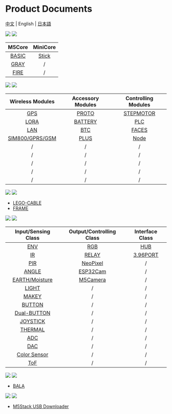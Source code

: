 # Product Documents

[中文](zh_CN/product_documents_zh_CN.md) | English | [日本語](ja/product_documents_ja.md)

<img src='assets/img/product_pics/1.jpg'> <img src='assets/img/product_pics/cores.png'>

| M5Core        | MiniCore      |
| :----------:  |:------------: |
| [BASIC](en/product_documents/m5stack-core/m5core_basic)         | [Stick](en/minicore_stick)         |
| [GRAY](en/product_documents/m5stack-core/m5core_gray)          | /            |
| [FIRE](en/product_documents/m5stack-core/m5core_fire)          | /            |



<img src='assets/img/product_pics/2.jpg'> <img src='assets/img/product_pics/module.png'>

| Wireless Modules      | Accessory Modules  | Controlling Modules   |
| :------------------:  |:------------------:| :--------------------:|
| [GPS](en/product_documents/modules/module_gps) | [PROTO](en/product_documents/modules/module_proto) | [STEPMOTOR](en/product_documents/modules/module_stepmotor)|
| [LORA](en/product_documents/modules/module_lora)                  | [BATTERY](en/product_documents/modules/module_battery)            | [PLC](en/product_documents/modules/module_plc)                     |
| [LAN](en/product_documents/modules/module_lan)                   | [BTC](en/product_documents/modules/module_btc)                | [FACES](en/product_documents/modules/module_face)                     |
| [SIM800/GPRS/GSM](en/product_documents/modules/module_sim800)       | [PLUS](en/product_documents/modules/module_plus)                  | [Node](en/product_documents/modules/module_node)                     |
| /                     | /                  | /                     |
| /                     | /                  | /                     |
| /                     | /                  | /                     |
| /                     | /                  | /                     |
| /                     | /                  | /                     |


<img src='assets/img/product_pics/5.jpg'> <img src='assets/img/product_pics/accessory.png'>

- [LEGO-CABLE](en/product_documents/cables/accessory_lego_cable)
- [FRAME](en/product_documents/accessory_frame)



<img src='assets/img/product_pics/3.jpg'> <img src='assets/img/product_pics/unit.png'>

| Input/Sensing Class   | Output/Controlling Class  | Interface Class   |
| :-------------------: |:------------------------: | :----------------:|
| [ENV](en/product_documents/units/unit_env)                   | [RGB](en/product_documents/units/unit_rgb)                       | [HUB](en/product_documents/units/unit_hub)               |
| [IR](en/product_documents/units/unit_ir)                    | [RELAY](en/product_documents/units/unit_relay)                         | [3.96PORT](en/product_documents/units/unit_396port)          |
| [PIR](en/product_documents/units/unit_pir)                   | [NeoPixel](en/product_documents/units/unit_neopixel)                         | /                 |
| [ANGLE](en/product_documents/units/unit_angle)                   | [ESP32Cam](en/product_documents/units/unit_esp32cam)                         | /                  |
| [EARTH/Moisture](en/product_documents/units/unit_moisture)        | [M5Camera](en/product_documents/units/unit_m5camera)                         | /                 |
| [LIGHT](en/product_documents/units/unit_light)                 | /                         | /                 |
| [MAKEY](en/product_documents/units/unit_makey)                   | /                         | /                 |
| [BUTTON](en/product_documents/units/unit_button)                   | /                         | /                 |
| [Dual-BUTTON](en/product_documents/units/unit_dual_button)                   | /                         | /                 |
| [JOYSTICK](en/product_documents/units/unit_joystick)                   | /                         | /                 |
| [THERMAL](en/product_documents/units/unit_thermal)                   | /                         | /                 |
| [ADC](en/product_documents/units/unit_ADC)                   | /                         | /                 |
| [DAC](en/product_documents/units/unit_DAC)                   | /                         | /                 |
| [Color Sensor](en/product_documents/units/unit_color_sensor)                   | /                         | /                 |
| [ToF](en/product_documents/units/unit_tof)                   | /                         | /                 |





<img src='assets/img/product_pics/4.jpg'> <img src='assets/img/product_pics/application.png'>

- [BALA](en/product_documents/applications/application_bala)


<img src='assets/img/product_pics/6.jpg'> <img src='assets/img/product_pics/tool.png'>

- [M5Stack USB Downloader](en/product_documents/tools/tool_usb_downloader)